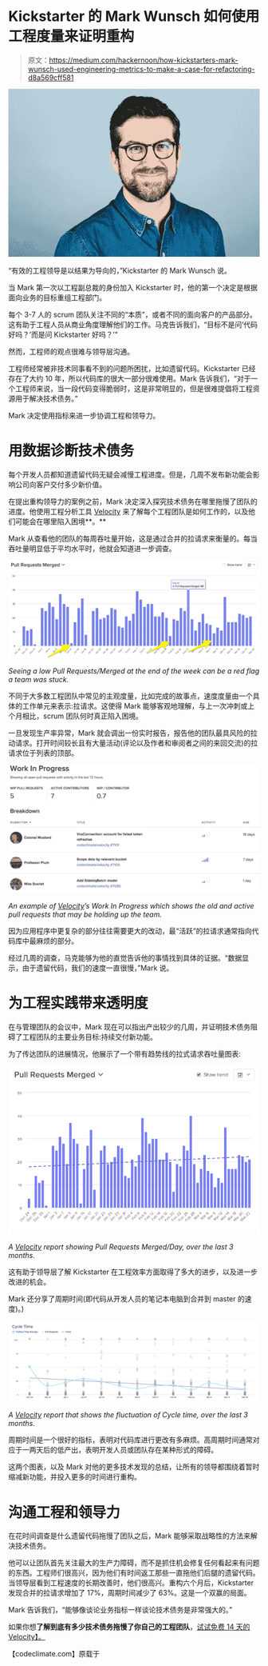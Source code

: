 # Kickstarter 的 Mark Wunsch 如何使用工程度量来证明重构

> 原文：<https://medium.com/hackernoon/how-kickstarters-mark-wunsch-used-engineering-metrics-to-make-a-case-for-refactoring-d8a569cff581>

![](img/35d389884aecda6591a5849d6b758c1d.png)

“有效的工程领导是以结果为导向的，”Kickstarter 的 Mark Wunsch 说。

当 Mark 第一次以工程副总裁的身份加入 Kickstarter 时，他的第一个决定是根据面向业务的目标重组工程部门。

每个 3-7 人的 scrum 团队关注不同的“本质”，或者不同的面向客户的产品部分。这有助于工程人员从商业角度理解他们的工作。马克告诉我们，“目标不是问‘代码好吗？’而是问 Kickstarter 好吗？’"

然而，工程师的观点很难与领导层沟通。

工程师经常被非技术同事看不到的问题所困扰，比如遗留代码。Kickstarter 已经存在了大约 10 年，所以代码库的很大一部分很难使用。Mark 告诉我们，“对于一个工程师来说，当一段代码变得脆弱时，这是非常明显的，但是很难提倡将工程资源用于解决技术债务。”

Mark 决定使用指标来进一步协调工程和领导力。

# 用数据诊断技术债务

每个开发人员都知道遗留代码无疑会减慢工程进度。但是，几周不发布新功能会影响公司向客户交付多少新价值。

在提出重构领导力的案例之前，Mark 决定深入探究技术债务在哪里拖慢了团队的进度。他使用工程分析工具 [Velocity](https://g.codeclimate.com/qtjuz) 来了解每个工程团队是如何工作的，以及他们可能会在哪里陷入困境**。**

Mark 从查看他的团队的每周吞吐量开始，这是通过合并的拉请求来衡量的。每当吞吐量明显低于平均水平时，他就会知道进一步调查。

![](img/f080b1aa07bff8b79b44a5b15580f0e9.png)

*Seeing a low Pull Requests/Merged at the end of the week can be a red flag a team was stuck.*

不同于大多数工程团队中常见的主观度量，比如完成的故事点，速度度量由一个具体的工作单元来表示:拉请求。这使得 Mark 能够客观地理解，与上一次冲刺或上个月相比，scrum 团队何时真正陷入困境。

一旦发现生产率异常，Mark 就会调出一份实时报告，报告他的团队最具风险的拉动请求。打开时间较长且有大量活动(评论以及作者和审阅者之间的来回交流)的拉请求位于列表的顶部。

![](img/8d2f4b22b1ad32ae9efc1e4aaa090118.png)

*An example of* [*Velocity*](https://codeclimate.com/)*’s Work In Progress which shows the old and active pull requests that may be holding up the team.*

因为应用程序中更复杂的部分往往需要更大的改动，最“活跃”的拉请求通常指向代码库中最麻烦的部分。

经过几周的调查，马克能够为他的直觉告诉他的事情找到具体的证据。“数据显示，由于遗留代码，我们的速度一直很慢，”Mark 说。

# 为工程实践带来透明度

在与管理团队的会议中，Mark 现在可以指出产出较少的几周，并证明技术债务阻碍了工程团队的主要业务目标:持续交付新功能。

为了传达团队的进展情况，他展示了一个带有趋势线的拉式请求吞吐量图表:

![](img/9878ae07098b0e18f2a7958c412ac45f.png)

*A* [*Velocity*](https://g.codeclimate.com/qtjuz) *report showing Pull Requests Merged/Day, over the last 3 months.*

这有助于领导层了解 Kickstarter 在工程效率方面取得了多大的进步，以及进一步改进的机会。

Mark 还分享了周期时间(即代码从开发人员的笔记本电脑到合并到 master 的速度)。)

![](img/30f987f90f85740349b2d9134740ded9.png)

*A* [*Velocity*](https://g.codeclimate.com/qtjuz) *report that shows the fluctuation of Cycle time, over the last 3 months.*

周期时间是一个很好的指标，表明对代码库进行更改有多麻烦。高周期时间通常对应于一两天后的低产出，表明开发人员或团队存在某种形式的障碍。

这两个图表，以及 Mark 对他的更多技术发现的总结，让所有的领导都围绕着暂时缩减新功能，并投入更多的时间进行重构。

# 沟通工程和领导力

在花时间调查是什么遗留代码拖慢了团队之后，Mark 能够采取战略性的方法来解决技术债务。

他可以让团队首先关注最大的生产力障碍，而不是抓住机会修复任何看起来有问题的东西。工程师们很高兴，因为他们有时间返工那些一直拖他们后腿的遗留代码。当领导层看到工程速度的长期改善时，他们很高兴。重构六个月后，Kickstarter 发现合并的拉请求增加了 17%，周期时间减少了 63%。这是一个双赢的局面。

Mark 告诉我们，“能够像谈论业务指标一样谈论技术债务是非常强大的。”

如果你想**了解到底有多少技术债务拖慢了你自己的工程团队**，[试试免费 14 天的 Velocity】。](https://g.codeclimate.com/qtjuz)

【codeclimate.com】原载于[](https://g.codeclimate.com/tw5b7)